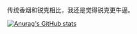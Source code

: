 传统香烟和锐克相比，我还是觉得锐克更牛逼。

[![Anurag's GitHub stats](https://github-readme-stats.vercel.app/api?username=Nightre)](https://github.com/anuraghazra/github-readme-stats)
